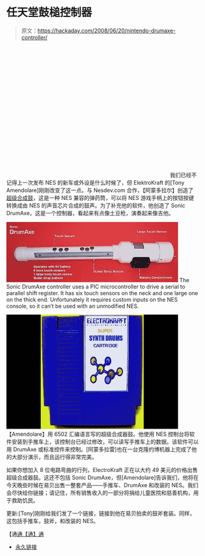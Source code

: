 # 任天堂鼓槌控制器

> 原文：<https://hackaday.com/2008/06/20/nintendo-drumaxe-controller/>

<object width="425" height="344"><param name="movie" value="http://www.youtube.com/v/Bgkh00sHR5c"> <param name="wmode" value="transparent"></object> 
我们已经不记得上一次发布 NES 的新车或外设是什么时候了，但 ElektroKraft 的[Tony Amendolare]刚刚改变了这一点。与 Nesdev.com 合作，【阿蒙多拉尔】创造了[超级合成鼓](http://electrokraft.com/index.html)，这是一种 NES 兼容的弹药筒，可以将 NES 游戏手柄上的按钮按键转换成由 NES 的声音芯片合成的鼓声。为了补充他的软件，他创造了 Sonic DrumAxe，这是一个控制器，看起来有点像土豆枪，演奏起来像吉他。

![](img/4ec88a52bd530b0725f67be3659fc3a3.png)
The Sonic DrumAxe controller uses a PIC microcontroller to drive a serial to parallel shift register. It has six touch sensors on the neck and one large one on the thick end. Unfortunately it requires custom inputs on the NES console, so it can’t be used with an unmodified NES.

![](img/02c5d83b5edeb53d4f8854b71d2e9878.png)
【Amendolare】用 6502 汇编语言写的超级合成器鼓。他使用 NES 控制台将软件安装到手推车上，该控制台已经过修改，可以读写手推车上的数据。该软件可以用 DrumAxe 或标准控件来控制。[阿蒙多拉雷]也在一台克隆约博机器上完成了他的大部分演示，而且运行得非常完美。

如果你想加入 8 位电路弯曲的行列，ElectroKraft 正在以大约 49 美元的价格出售超级合成器鼓。这还不包括 Sonic DrumAxe，但[Amendolare]告诉我们，他将在今天晚些时候在易贝出售一整套产品——手推车、DrumAxe 和改装的 NES。我们会尽快给你链接；请记住，所有销售收入的一部分将捐给儿童医院和慈善机构，用于救助饥民。

更新:[Tony]刚刚给我们发了一个链接，链接到他在易贝拍卖的鼓斧套装。同样，这包括手推车，鼓斧，和改装的 NES。

【通[通【通】通](http://www.getlofi.com/?p=1089)

*   [永久链接](http://electrokraft.com/index.html)
